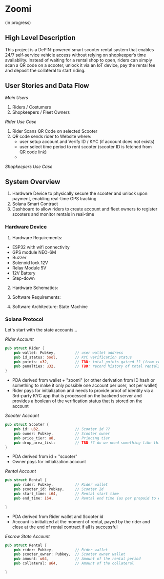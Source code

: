 # Zoomi 
(in progress)

## High Level Description
This project is a DePIN-powered smart scooter rental system that enables 24/7 self-service vehicle access without relying on shopkeeper’s time availability. Instead of waiting for a rental shop to open, riders can simply scan a QR code on a scooter, unlock it via an IoT device, pay the rental fee and deposit the collateral to start riding.


## User Stories and Data Flow
*Main Users*
1. Riders / Costumers
2. Shopkeepers / Fleet Owners

*Rider Use Case*
1) Rider Scans QR Code on selected Scooter
2) QR code sends rider to Website where:
    - user setup account and Verify ID / KYC (if account does not exists)
    - user select time period to rent scooter (scooter ID is fetched from QR code link)
    - 

*Shopkeepers Use Case*


## System Overview
1) Hardware Device to physically secure the scooter and unlock upon payment, enabling real-time GPS tracking
2) Solana Smart Contract
3) Dashboard to allow riders to create account and fleet owners to register scooters and monitor rentals in real-time


### Hardware Device

1) Hardware Requirements:

- ESP32 with wifi connectivity
- GPS module NEO-6M
- Buzzer
- Solenoid lock 12V
- Relay Module 5V
- 12V Battery
- Step-down

2) Hardware Schematics:


3) Software Requirements:

4) Software Architecture:
State Machine



### Solana Protocol

Let's start with the state accounts...

*Rider Account*
```rust
pub struct Rider {
    pub wallet: Pubkey,         // user wallet address
    pub id_status: bool,        // KYC verification status
    pub points: u32,            // TBD: total points gained ?? (from rentals)
    pub penalties: u32,         // TBD: record history of total rentals with penalties ??
}
```
- PDA derived from wallet + "zoomi"
(or other derivation from ID hash or something to make it only possible one account per user, not per wallet)
- Rider pays for initialization and needs to provide proof of identity via a 3rd-party KYC app that is processed on the backend server and provides a boolean of the verification status that is stored on the account

*Scooter Account*
```rust
pub struct Scooter {
    pub id: u32,                // Scooter id ??
    pub owner: Pubkey,          // Scooter owner
    pub price_tier: u8,         // Princing tier
    pub drop_area_list:         // TBD ?? do we need something like this ?
}
```
- PDA derived from id + "scooter"
- Owner pays for initialization account

*Rental Account*
```rust
pub struct Rental {
    pub rider: Pubkey,          // Rider wallet
    pub scooter_id: Pubkey,     // Scooter Id
    pub start_time: i64,        // Rental start time
    pub end_time: i64,          // Rental end time (as per prepaid to escrow)

}
```
- PDA derived from Rider wallet and Scooter id
- Account is initialized at the moment of rental, payed by the rider and close at the end of rental contract if all is successful

*Escrow State Account*
```rust
pub struct Rental {
    pub rider: Pubkey,          // Rider wallet
    pub scooter_owner: Pubkey,  // Scooter owner wallet
    pub amount: u64,            // Amount of the rental period
    pub collateral: u64,        // Amount of the collateral

}
```
